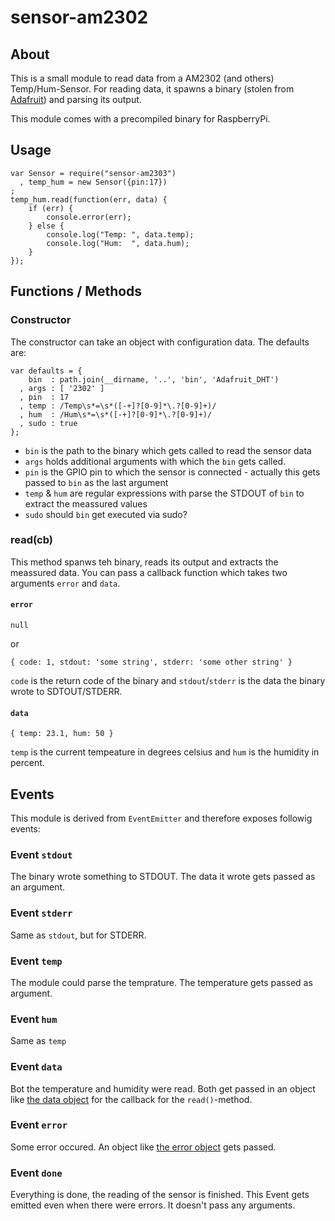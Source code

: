 # sensor-am2302

## About

This is a small module to read data from a AM2302 (and others) Temp/Hum-Sensor.
For reading data, it spawns a binary (stolen from [Adafruit]) and parsing its output.

This module comes with a precompiled binary for RaspberryPi.

## Usage

    var Sensor = require("sensor-am2303")
      , temp_hum = new Sensor({pin:17})
    ;
    temp_hum.read(function(err, data) {
        if (err) {
            console.error(err);
        } else {
            console.log("Temp: ", data.temp);
            console.log("Hum:  ", data.hum);
        }
    });

## Functions / Methods

### Constructor

The constructor can take an object with configuration data. The defaults are:

    var defaults = {
        bin  : path.join(__dirname, '..', 'bin', 'Adafruit_DHT')
      , args : [ '2302' ]
      , pin  : 17
      , temp : /Temp\s*=\s*([-+]?[0-9]*\.?[0-9]+)/
      , hum  : /Hum\s*=\s*([-+]?[0-9]*\.?[0-9]+)/
      , sudo : true
    };
    
 - `bin` is the path to the binary which gets called to read the sensor data
 - `args` holds additional arguments with which the `bin` gets called.
 - `pin` is the GPIO pin to which the sensor is connected - actually this gets passed to `bin` as the last argument
 - `temp` & `hum` are regular expressions with parse the STDOUT of `bin` to extract the meassured values
 - `sudo` should `bin` get executed via sudo?

### read(cb)

This method spanws teh binary, reads its output and extracts the meassured data. You can pass a callback function which takes two arguments `error` and `data`.

#### <a id="error-object"></a>`error`
    null
or

    { code: 1, stdout: 'some string', stderr: 'some other string' }

`code` is the return code of the binary and `stdout`/`stderr` is the data the binary wrote to SDTOUT/STDERR.
    

#### <a id="data-object"></a>`data`
    { temp: 23.1, hum: 50 }

`temp` is the current tempeature in degrees celsius and `hum` is the humidity in percent.

## Events 

This module is derived from `EventEmitter` and therefore exposes followig events:

### Event `stdout`

The binary wrote something to STDOUT. The data it wrote gets passed as an argument.

### Event `stderr`

Same as `stdout`, but for STDERR.

### Event `temp`

The module could parse the temprature. The temperature gets passed as argument.

### Event `hum`

Same as `temp`

### Event `data`

Bot the temperature and humidity were read. Both get passed in an object like [the data object](#data-object) for the callback for the `read()`-method.

### Event `error`

Some error occured. An object like [the error object](#error-object) gets passed.

### Event `done`

Everything is done, the reading of the sensor is finished. This Event gets emitted even when there were errors. It doesn't pass any arguments.


  [adafruit]: https://github.com/adafruit/Adafruit-Raspberry-Pi-Python-Code/tree/master/Adafruit_DHT_Driver


